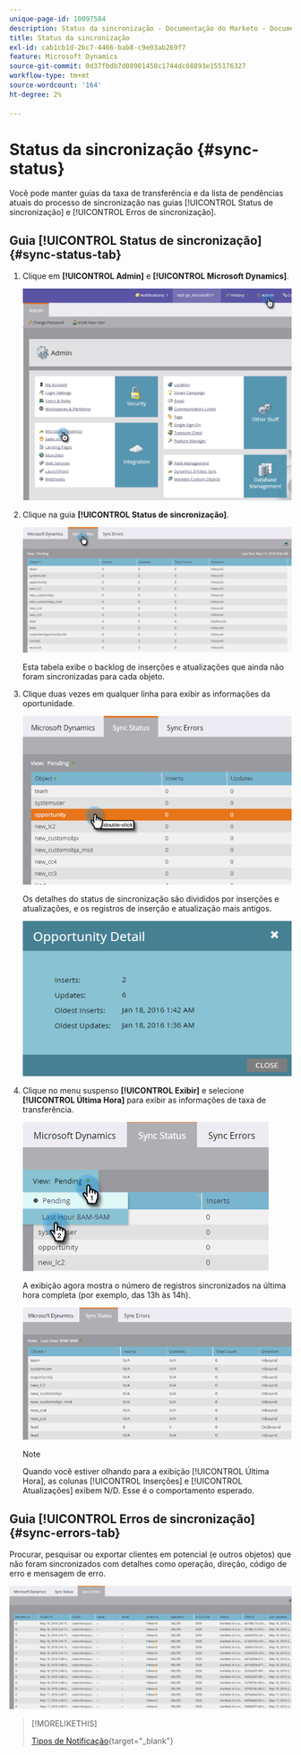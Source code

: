 ```yaml
---
unique-page-id: 10097584
description: Status da sincronização - Documentação do Marketo - Documentação do produto
title: Status da sincronização
exl-id: cab1cb1d-2bc7-4466-bab8-c9e03ab269f7
feature: Microsoft Dynamics
source-git-commit: 0d37fbdb7d08901458c1744dc68893e155176327
workflow-type: tm+mt
source-wordcount: '164'
ht-degree: 2%

---
```


# Status da sincronização {#sync-status}

Você pode manter guias da taxa de transferência e da lista de pendências atuais do processo de sincronização nas guias [!UICONTROL Status de sincronização] e [!UICONTROL Erros de sincronização].

## Guia [!UICONTROL Status de sincronização] {#sync-status-tab}

1. Clique em **[!UICONTROL Admin]** e **[!UICONTROL Microsoft Dynamics]**.

   ![](assets/image2016-1-20-11-3a34-3a14.png)

1. Clique na guia **[!UICONTROL Status de sincronização]**.

   ![](assets/image2016-5-19-10-3a1-3a11.png)

   Esta tabela exibe o backlog de inserções e atualizações que ainda não foram sincronizadas para cada objeto.

1. Clique duas vezes em qualquer linha para exibir as informações da oportunidade.

   ![](assets/image2016-5-19-10-3a3-3a21.png)

   Os detalhes do status de sincronização são divididos por inserções e atualizações, e os registros de inserção e atualização mais antigos.

   ![](assets/image2016-1-22-10-3a51-3a10.png)

1. Clique no menu suspenso **[!UICONTROL Exibir]** e selecione **[!UICONTROL Última Hora]** para exibir as informações de taxa de transferência.

   ![](assets/image2016-5-19-10-3a20-3a7.png)

   A exibição agora mostra o número de registros sincronizados na última hora completa (por exemplo, das 13h às 14h).

   ![](assets/image2016-5-19-10-3a22-3a15.png)

   >[!NOTE]
   >
   >Quando você estiver olhando para a exibição [!UICONTROL Última Hora], as colunas [!UICONTROL Inserções] e [!UICONTROL Atualizações] exibem N/D. Esse é o comportamento esperado.

## Guia [!UICONTROL Erros de sincronização] {#sync-errors-tab}

Procurar, pesquisar ou exportar clientes em potencial (e outros objetos) que não foram sincronizados com detalhes como operação, direção, código de erro e mensagem de erro.

![](assets/image2016-5-19-10-3a26-3a35.png)

>[!MORELIKETHIS]
>
>[Tipos de Notificação](/help/marketo/product-docs/core-marketo-concepts/miscellaneous/understanding-notifications/notification-types.md){target="_blank"}
